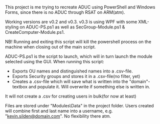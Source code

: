 This project is me trying to recreate ADUC using PowerShell and Windows Forms, since there is no ADUC through RSAT on ARM(atm).

Working versions are v0.2 and v0.3.
v0.3 is using WPF with some XML-styling on ADUC-PS.ps1 as well as SecGroup-Module.ps1 & CreateComputer-Module.ps1.

NB! Running and exiting this script will kill the powershell process on the machine when closing out of the main script.

ADUC-PS.ps1 is the script to launch, which will in turn launch the module selected using the GUI. When running this script:

  - Exports OU names and distinguished names into a .csv-file.
  - Exports Security groups and stores it in a .csv-file(no filter, yet)
  - Creates a .csv-file which will save what is written into the "domain"-textbox and populate it. Will overwrite if something else is written in.

It will not create a .csv for creating users in bulk(for now at least)

Files are stored under "Modules\Data" in the project folder. Users created will combine first and last name into a username, e.g. "kevin.silden@domain.com". No flexibility there atm.
